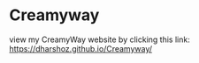 # Creamyway
view my CreamyWay website by clicking this link:  https://dharshoz.github.io/Creamyway/ 
